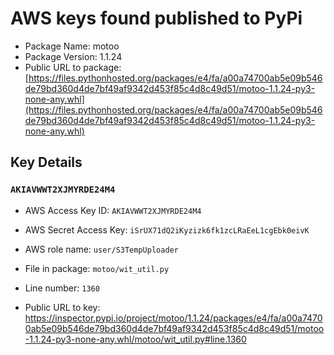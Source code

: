 # AWS keys found published to PyPi

* Package Name: motoo
* Package Version: 1.1.24
* Public URL to package: [https://files.pythonhosted.org/packages/e4/fa/a00a74700ab5e09b546de79bd360d4de7bf49af9342d453f85c4d8c49d51/motoo-1.1.24-py3-none-any.whl](https://files.pythonhosted.org/packages/e4/fa/a00a74700ab5e09b546de79bd360d4de7bf49af9342d453f85c4d8c49d51/motoo-1.1.24-py3-none-any.whl)

## Key Details

### `AKIAVWWT2XJMYRDE24M4`

* AWS Access Key ID: `AKIAVWWT2XJMYRDE24M4`
* AWS Secret Access Key: `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` 
* AWS role name: `user/S3TempUploader`
* File in package: `motoo/wit_util.py`
* Line number: `1360`

* Public URL to key: https://inspector.pypi.io/project/motoo/1.1.24/packages/e4/fa/a00a74700ab5e09b546de79bd360d4de7bf49af9342d453f85c4d8c49d51/motoo-1.1.24-py3-none-any.whl/motoo/wit_util.py#line.1360


